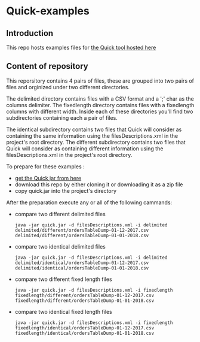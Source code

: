 # Quick-examples
## Introduction
This repo hosts examples files for [the Quick tool hosted here](https://github.com/MouslihAbdelhakim/Quick)
## Content of repository
This reporsitory contains 4 pairs of files, these are grouped into two pairs of files and orginized under two different directories.

The delimited directory contains files with a CSV format and a ';' char as the columns delimiter. The fixedlength directory contains files with a fixedlength columns with different width. Inside each of these directories you'll find two subdirectories containing each a pair of files.

The identical subdirectory contains two files that Quick will consider as containing the same information using the filesDescriptions.xml in the project's root directory. The different subdirectory contains two files that Quick will consider as containing different information using the filesDescriptions.xml in the project's root directory.

To prepare for these examples :
  * [get the Quick jar from here](https://github.com/MouslihAbdelhakim/Quick/releases)
  * download this repo by either cloning it or downloading it as a zip file
  * copy quick.jar into the project's directory

After the preparation execute any or all of the following cammands: 

  * compare two different delimited files
    
    `java -jar quick.jar -d filesDescriptions.xml -i delimited delimited/different/ordersTableDump-01-12-2017.csv delimited/different/ordersTableDump-01-01-2018.csv`

  * compare two identical delimited files
    
    `java -jar quick.jar -d filesDescriptions.xml -i delimited delimited/identical/ordersTableDump-01-12-2017.csv delimited/identical/ordersTableDump-01-01-2018.csv`

 * compare two different fixed length files
    
    `java -jar quick.jar -d filesDescriptions.xml -i fixedlength fixedlength/different/ordersTableDump-01-12-2017.csv fixedlength/different/ordersTableDump-01-01-2018.csv`

* compare two identical fixed length files
    
    `java -jar quick.jar -d filesDescriptions.xml -i fixedlength fixedlength/identical/ordersTableDump-01-12-2017.csv fixedlength/identical/ordersTableDump-01-01-2018.csv`
